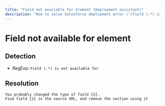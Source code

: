 ```yaml
---
title: "Field not available for element (Deployment assistant)"
description: "How to solve Salesforce deployment error \"/Field (.*) is not available for\""
---
```

<!-- markdownlint-disable MD013 -->
# Field not available for element

## Detection

- RegExp: `Field (.*) is not available for`

## Resolution

```shell
You probably changed the type of field {1}.
Find field {1} in the source XML, and remove the section using it
```
